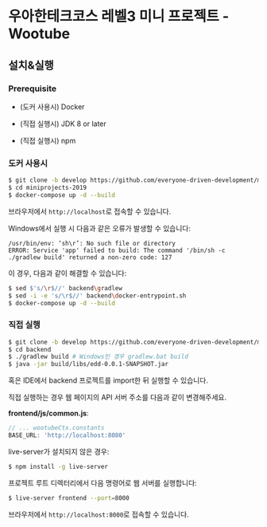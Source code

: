 # 우아한테크코스 레벨3 미니 프로젝트 - Wootube

## 설치&실행

### Prerequisite

* (도커 사용시) Docker

* (직접 실행시) JDK 8 or later 
* (직접 실행시) npm



### 도커 사용시

```bash
$ git clone -b develop https://github.com/everyone-driven-development/miniprojects-2019
$ cd miniprojects-2019
$ docker-compose up -d --build
```

브라우저에서 `http://localhost`로 접속할 수 있습니다.



Windows에서 실행 시 다음과 같은 오류가 발생할 수 있습니다:

```
/usr/bin/env: ‘sh\r’: No such file or directory
ERROR: Service 'app' failed to build: The command '/bin/sh -c ./gradlew build' returned a non-zero code: 127
```

이 경우, 다음과 같이 해결할 수 있습니다:

```bash
$ sed $'s/\r$//' backend\gradlew
$ sed -i -e 's/\r$//' backend\docker-entrypoint.sh
$ docker-compose up -d --build
```



### 직접 실행

```bash
$ git clone -b develop https://github.com/everyone-driven-development/miniprojects-2019
$ cd backend
$ ./gradlew build # Windows인 경우 gradlew.bat build
$ java -jar build/libs/edd-0.0.1-SNAPSHOT.jar
```

혹은 IDE에서 backend 프로젝트를 import한 뒤 실행할 수 있습니다.



직접 실행하는 경우 웹 페이지의 API 서버 주소를 다음과 같이 변경해주세요.

**frontend/js/common.js**:

```javascript
// ... wootubeCtx.constants
BASE_URL: 'http://localhost:8080'
```

live-server가 설치되지 않은 경우:

```bash
$ npm install -g live-server
```

프로젝트 루트 디렉터리에서 다음 명령어로 웹 서버를 실행합니다:

```bash
$ live-server frontend --port=8000
```

브라우저에서 `http://localhost:8000`로 접속할 수 있습니다.

